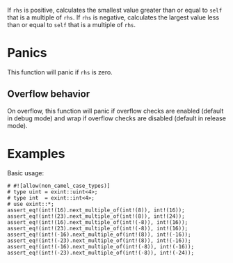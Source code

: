 If `rhs` is positive, calculates the smallest value greater than or equal to
`self` that is a multiple of `rhs`. If `rhs` is negative, calculates the largest
value less than or equal to `self` that is a multiple of `rhs`.

# Panics

This function will panic if `rhs` is zero.

## Overflow behavior

On overflow, this function will panic if overflow checks are enabled (default in
debug mode) and wrap if overflow checks are disabled (default in release mode).

# Examples

Basic usage:

```
# #![allow(non_camel_case_types)]
# type uint = exint::uint<4>;
# type int  = exint::int<4>;
# use exint::*;
assert_eq!(int!(16).next_multiple_of(int!(8)), int!(16));
assert_eq!(int!(23).next_multiple_of(int!(8)), int!(24));
assert_eq!(int!(16).next_multiple_of(int!(-8)), int!(16));
assert_eq!(int!(23).next_multiple_of(int!(-8)), int!(16));
assert_eq!(int!(-16).next_multiple_of(int!(8)), int!(-16));
assert_eq!(int!(-23).next_multiple_of(int!(8)), int!(-16));
assert_eq!(int!(-16).next_multiple_of(int!(-8)), int!(-16));
assert_eq!(int!(-23).next_multiple_of(int!(-8)), int!(-24));
```
